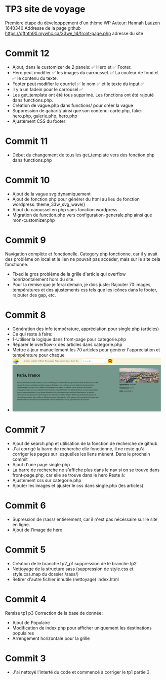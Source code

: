# TP3 site de voyage
Première étape du développpement d'un thème WP
Auteur: Hannah Lauzon 1640340
Addresse de la page github
https://gftnth00.mywhc.ca/33we_14/front-page.php adresse du site

# Commit 12
- Ajout, dans le customizer de 2 panels: ✅ Hero et ✅ Footer.
- Hero peut modifier ✅ les images du carroussel. ✅ La couleur de fond et ✅ le contenu du texte.
- Footer peut modifier le courriel ✅ le nom ✅ et le texte du input ✅
- Il y a un fadein pour le carrousel ✅
- Les get_template ont été tous supprimé. Les fonctions ont été rajouté dans functions.php.
- Création de vague.php dans functions/ pour créer la vague
- Suppression de gabarit/ ainsi que son contenu: carte.php, fake-hero.php, galerie.php, hero.php
- Ajustement CSS du footer

# Commit 11
- Début du changement de tous les get_template vers des fonction php dans functions.php

# Commit 10
- Ajout de la vague svg dynamiquement
- Ajout de fonction php pour générer du html au lieu de fonction wordpress. theme_33w_svg_wave()
- Ajout du caroussel en php sans fonction wordpress.
- Migration de function.php vers configuration-generale.php ainsi que mon-customizer.php

# Commit 9
Navigation complète et fonctionelle. Category.php fonctionne, car il y avait des problème on local et le lien ne pouvait pas accéder, mais sur le site cela fonctionne.
- Fixed le gros problème de la grille d'article qui overflow honrizontalement hors du site.
- Pour la remise que je ferai demain, je dois juste: Rajouter 70 images, températures et des ajustements css tels que les icônes dans le footer, rajouter des gap, etc.

# Commit 8
- Génération des info température, appréciation pour single.php (articles)
- Ce qui reste à faire:
- 1-Utiliser la logique dans front-page pour categorie.php
- Réparer le overflow-x des articles dans categorie.php
- Mettre à jour manuellement les 70 articles pour générer l'appréciation et température pour chaque
- ![Alt text](github/image.png)

# Commit 7
- Ajout de search.php et utilisation de la fonction de recherche de github
- J'ai corrigé la barre de recherche elle fonctionne, il ne reste qu'à corriger les pages sur lesquelles les liens mènent. Dans le prochain commit
- Ajout d'une page single.php
- La barre de recherche ne s'affiche plus dans le nav si on se trouve dans front-page.php, car elle se trouve dans le hero
Reste à:
- Ajustement css sur categorie.php
- Ajouter les images et ajuster le css dans single.php (les articles)

# Commit 6
- Supression de /sass/ entièrement, car il n'est pas nécéssaire sur le site en ligne.
- Ajout de l'image de héro

# Commit 5
- Création de le branche tp2_p1 suppression de le branche tp2
- Nettoyage de la structure sass (suppression de style.css et style.css.map du dossier /sass/)
- Retirer d'autre fichier innutile (nettoyage) index.html

# Commit 4
Remise tp1 p3
Correction de la base de donnée: 
- Ajout de Populaire
- Modification de index.php pour afficher uniquement les destinations populaires
- Arrengement horizontale pour la grille

# Commit 3
- J'ai nettoyé l'interté du code et commencé à corriger le tp1 partie 3.